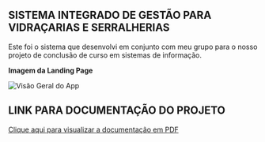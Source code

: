 ## SISTEMA INTEGRADO DE GESTÃO PARA VIDRAÇARIAS E SERRALHERIAS

Este foi o sistema que desenvolvi em conjunto com meu grupo para o nosso projeto de conclusão de curso em sistemas de informação.

**Imagem da Landing Page**

![Visão Geral do App](https://github.com/garumam/projeto-tcc-sevs/blob/master/imagens-sistema/visao-geral.png)

## LINK PARA DOCUMENTAÇÃO DO PROJETO

<a href="https://drive.google.com/file/d/1P6b0JoJOb-Yp4OPs6BNhyoOn9xa_x-AI/view" target="_blank">Clique aqui para visualizar a documentação em PDF</a>